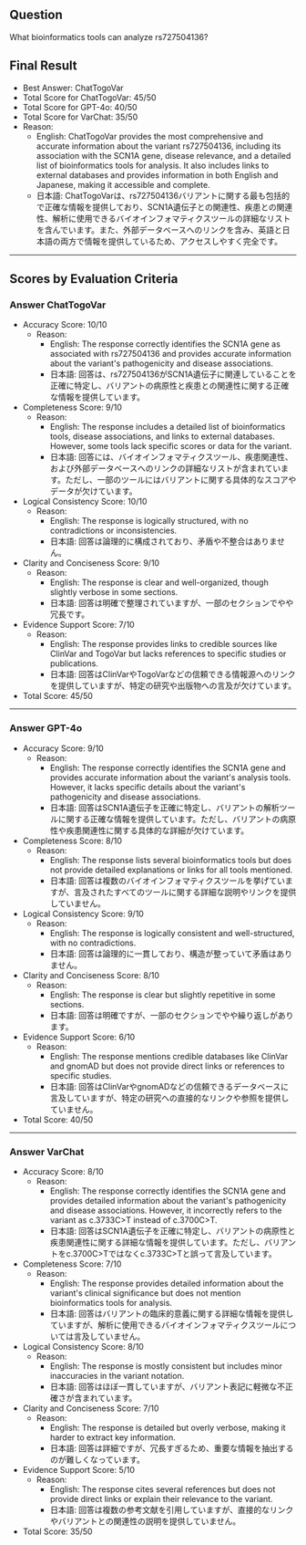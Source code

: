 ## Question

What bioinformatics tools can analyze rs727504136?

## Final Result

- Best Answer: ChatTogoVar
- Total Score for ChatTogoVar: 45/50
- Total Score for GPT-4o: 40/50
- Total Score for VarChat: 35/50
- Reason:
  - English: ChatTogoVar provides the most comprehensive and accurate information about the variant rs727504136, including its association with the SCN1A gene, disease relevance, and a detailed list of bioinformatics tools for analysis. It also includes links to external databases and provides information in both English and Japanese, making it accessible and complete.
  - 日本語: ChatTogoVarは、rs727504136バリアントに関する最も包括的で正確な情報を提供しており、SCN1A遺伝子との関連性、疾患との関連性、解析に使用できるバイオインフォマティクスツールの詳細なリストを含んでいます。また、外部データベースへのリンクを含み、英語と日本語の両方で情報を提供しているため、アクセスしやすく完全です。

---

## Scores by Evaluation Criteria

### Answer ChatTogoVar
- Accuracy Score: 10/10
  - Reason: 
    - English: The response correctly identifies the SCN1A gene as associated with rs727504136 and provides accurate information about the variant's pathogenicity and disease associations.
    - 日本語: 回答は、rs727504136がSCN1A遺伝子に関連していることを正確に特定し、バリアントの病原性と疾患との関連性に関する正確な情報を提供しています。
- Completeness Score: 9/10
  - Reason: 
    - English: The response includes a detailed list of bioinformatics tools, disease associations, and links to external databases. However, some tools lack specific scores or data for the variant.
    - 日本語: 回答には、バイオインフォマティクスツール、疾患関連性、および外部データベースへのリンクの詳細なリストが含まれています。ただし、一部のツールにはバリアントに関する具体的なスコアやデータが欠けています。
- Logical Consistency Score: 10/10
  - Reason: 
    - English: The response is logically structured, with no contradictions or inconsistencies.
    - 日本語: 回答は論理的に構成されており、矛盾や不整合はありません。
- Clarity and Conciseness Score: 9/10
  - Reason: 
    - English: The response is clear and well-organized, though slightly verbose in some sections.
    - 日本語: 回答は明確で整理されていますが、一部のセクションでやや冗長です。
- Evidence Support Score: 7/10
  - Reason: 
    - English: The response provides links to credible sources like ClinVar and TogoVar but lacks references to specific studies or publications.
    - 日本語: 回答はClinVarやTogoVarなどの信頼できる情報源へのリンクを提供していますが、特定の研究や出版物への言及が欠けています。
- Total Score: 45/50

---

### Answer GPT-4o
- Accuracy Score: 9/10
  - Reason: 
    - English: The response correctly identifies the SCN1A gene and provides accurate information about the variant's analysis tools. However, it lacks specific details about the variant's pathogenicity and disease associations.
    - 日本語: 回答はSCN1A遺伝子を正確に特定し、バリアントの解析ツールに関する正確な情報を提供しています。ただし、バリアントの病原性や疾患関連性に関する具体的な詳細が欠けています。
- Completeness Score: 8/10
  - Reason: 
    - English: The response lists several bioinformatics tools but does not provide detailed explanations or links for all tools mentioned.
    - 日本語: 回答は複数のバイオインフォマティクスツールを挙げていますが、言及されたすべてのツールに関する詳細な説明やリンクを提供していません。
- Logical Consistency Score: 9/10
  - Reason: 
    - English: The response is logically consistent and well-structured, with no contradictions.
    - 日本語: 回答は論理的に一貫しており、構造が整っていて矛盾はありません。
- Clarity and Conciseness Score: 8/10
  - Reason: 
    - English: The response is clear but slightly repetitive in some sections.
    - 日本語: 回答は明確ですが、一部のセクションでやや繰り返しがあります。
- Evidence Support Score: 6/10
  - Reason: 
    - English: The response mentions credible databases like ClinVar and gnomAD but does not provide direct links or references to specific studies.
    - 日本語: 回答はClinVarやgnomADなどの信頼できるデータベースに言及していますが、特定の研究への直接的なリンクや参照を提供していません。
- Total Score: 40/50

---

### Answer VarChat
- Accuracy Score: 8/10
  - Reason: 
    - English: The response correctly identifies the SCN1A gene and provides detailed information about the variant's pathogenicity and disease associations. However, it incorrectly refers to the variant as c.3733C>T instead of c.3700C>T.
    - 日本語: 回答はSCN1A遺伝子を正確に特定し、バリアントの病原性と疾患関連性に関する詳細な情報を提供しています。ただし、バリアントをc.3700C>Tではなくc.3733C>Tと誤って言及しています。
- Completeness Score: 7/10
  - Reason: 
    - English: The response provides detailed information about the variant's clinical significance but does not mention bioinformatics tools for analysis.
    - 日本語: 回答はバリアントの臨床的意義に関する詳細な情報を提供していますが、解析に使用できるバイオインフォマティクスツールについては言及していません。
- Logical Consistency Score: 8/10
  - Reason: 
    - English: The response is mostly consistent but includes minor inaccuracies in the variant notation.
    - 日本語: 回答はほぼ一貫していますが、バリアント表記に軽微な不正確さが含まれています。
- Clarity and Conciseness Score: 7/10
  - Reason: 
    - English: The response is detailed but overly verbose, making it harder to extract key information.
    - 日本語: 回答は詳細ですが、冗長すぎるため、重要な情報を抽出するのが難しくなっています。
- Evidence Support Score: 5/10
  - Reason: 
    - English: The response cites several references but does not provide direct links or explain their relevance to the variant.
    - 日本語: 回答は複数の参考文献を引用していますが、直接的なリンクやバリアントとの関連性の説明を提供していません。
- Total Score: 35/50